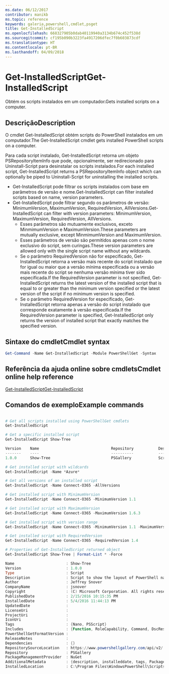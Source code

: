 ```yaml
---
ms.date: 06/12/2017
contributor: manikb
ms.topic: reference
keywords: galeria,powershell,cmdlet,psget
title: Get-InstalledScript
ms.openlocfilehash: 668327905b0dab40119940a3134b674c452f538d
ms.sourcegitcommit: cf195b090b3223fa4917206dfec7f0b603873cdf
ms.translationtype: HT
ms.contentlocale: pt-BR
ms.lasthandoff: 04/09/2018
---
```

# <a name="get-installedscript"></a><span data-ttu-id="806d8-103">Get-InstalledScript</span><span class="sxs-lookup"><span data-stu-id="806d8-103">Get-InstalledScript</span></span>

<span data-ttu-id="806d8-104">Obtém os scripts instalados em um computador.</span><span class="sxs-lookup"><span data-stu-id="806d8-104">Gets installed scripts on a computer.</span></span>

## <a name="description"></a><span data-ttu-id="806d8-105">Descrição</span><span class="sxs-lookup"><span data-stu-id="806d8-105">Description</span></span>

<span data-ttu-id="806d8-106">O cmdlet Get-InstalledScript obtém scripts do PowerShell instalados em um computador.</span><span class="sxs-lookup"><span data-stu-id="806d8-106">The Get-InstalledScript cmdlet gets installed PowerShell scripts on a computer.</span></span>

<span data-ttu-id="806d8-107">Para cada script instalado, Get-InstalledScript retorna um objeto PSRepositoryItemInfo que pode, opcionalmente, ser redirecionado para Uninstall-Script para desinstalar os scripts instalados.</span><span class="sxs-lookup"><span data-stu-id="806d8-107">For each installed script, Get-InstalledScript returns a PSRepositoryItemInfo object which can optionally be piped to Uninstall-Script for uninstalling the installed scripts.</span></span>

- <span data-ttu-id="806d8-108">Get-InstalledScript pode filtrar os scripts instalados com base em parâmetros de versão e nome.</span><span class="sxs-lookup"><span data-stu-id="806d8-108">Get-InstalledScript can filter installed scripts based on name, version parameters.</span></span>
- <span data-ttu-id="806d8-109">Get-InstalledScript pode filtrar segundo os parâmetros de versão: MinimumVersion, MaximumVersion, RequiredVersion, AllVersions.</span><span class="sxs-lookup"><span data-stu-id="806d8-109">Get-InstalledScript can filter with version parameters: MinimumVersion, MaximumVersion, RequiredVersion, AllVersions.</span></span>
  - <span data-ttu-id="806d8-110">Esses parâmetros são mutuamente exclusivos, exceto MinmimumVersion e MaximumVersion.</span><span class="sxs-lookup"><span data-stu-id="806d8-110">These parameters are mutually exclusive, except MinmimumVersion and MaximumVersion.</span></span>
  - <span data-ttu-id="806d8-111">Esses parâmetros de versão são permitidos apenas com o nome exclusivo do script, sem curingas.</span><span class="sxs-lookup"><span data-stu-id="806d8-111">These version parameters are allowed only with the single script name without any wildcards.</span></span>
  - <span data-ttu-id="806d8-112">Se o parâmetro RequiredVersion não for especificado, Get-InstalledScript retorna a versão mais recente do script instalado que for igual ou maior que a versão mínima especificada ou a versão mais recente do script se nenhuma versão mínima tiver sido especificada.</span><span class="sxs-lookup"><span data-stu-id="806d8-112">If the RequiredVersion parameter is not specified, Get-InstalledScript returns the latest version of the installed script that is equal to or greater than the minimum version specified or the latest version of the script if no minimum version is specified.</span></span>
  - <span data-ttu-id="806d8-113">Se o parâmetro RequiredVersion for especificado, Get-InstalledScript retorna apenas a versão do script instalado que corresponde exatamente à versão especificada.</span><span class="sxs-lookup"><span data-stu-id="806d8-113">If the RequiredVersion parameter is specified, Get-InstalledScript only returns the version of installed script that exactly matches the specified version.</span></span>

## <a name="cmdlet-syntax"></a><span data-ttu-id="806d8-114">Sintaxe do cmdlet</span><span class="sxs-lookup"><span data-stu-id="806d8-114">Cmdlet syntax</span></span>

```powershell
Get-Command -Name Get-InstalledScript -Module PowerShellGet -Syntax
```

## <a name="cmdlet-online-help-reference"></a><span data-ttu-id="806d8-115">Referência da ajuda online sobre cmdlets</span><span class="sxs-lookup"><span data-stu-id="806d8-115">Cmdlet online help reference</span></span>

[<span data-ttu-id="806d8-116">Get-InstalledScript</span><span class="sxs-lookup"><span data-stu-id="806d8-116">Get-InstalledScript</span></span>](http://go.microsoft.com/fwlink/?LinkId=619790)

## <a name="example-commands"></a><span data-ttu-id="806d8-117">Comandos de exemplo</span><span class="sxs-lookup"><span data-stu-id="806d8-117">Example commands</span></span>

```powershell

# Get all scripts installed using PowerShellGet cmdlets
Get-InstalledScript

# Get a specific installed script
Get-InstalledScript Show-Tree

Version    Name                                Repository           Description
-------    ----                                ----------           -----------
1.0.0      Show-Tree                           PSGallery            Script to show the layout of PowerShell namespaces (Tr...

# Get installed script with wildcards
Get-InstalledScript -Name *Azure*

# Get all versions of an installed script
Get-InstalledScript -Name Connect-O365 -AllVersions

# Get installed script with MinimumVersion
Get-InstalledScript -Name Connect-O365 -MinimumVersion 1.1

# Get installed script with MaximumVersion
Get-InstalledScript -Name Connect-O365 -MaximumVersion 1.6.3

# Get installed script with version range
Get-InstalledScript -Name Connect-O365 -MinimumVersion 1.1 -MaximumVersion 1.6.3

# Get installed script with RequiredVersion
Get-InstalledScript -Name Connect-O365 -RequiredVersion 1.4

# Properties of Get-InstalledScript returned object
Get-InstalledScript Show-Tree | Format-List * -Force

Name                       : Show-Tree
Version                    : 1.0.0
Type                       : Script
Description                : Script to show the layout of PowerShell namespaces (Trees) using ASCII
Author                     : Jeffrey Snover
CompanyName                : jsnover
Copyright                  : (C) Microsoft Corporation. All rights reserved.
PublishedDate              : 2/15/2016 10:15:35 PM
InstalledDate              : 5/4/2016 11:44:13 PM
UpdatedDate                :
LicenseUri                 :
ProjectUri                 :
IconUri                    :
Tags                       : {Nano, PSScript}
Includes                   : {Function, RoleCapability, Command, DscResource...}
PowerShellGetFormatVersion :
ReleaseNotes               :
Dependencies               : {}
RepositorySourceLocation   : https://www.powershellgallery.com/api/v2/
Repository                 : PSGallery
PackageManagementProvider  : NuGet
AdditionalMetadata         : {description, installeddate, tags, PackageManagementProvider...}
InstalledLocation          : C:\Program Files\WindowsPowerShell\Scripts


```